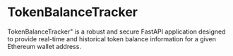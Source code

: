 # TokenBalanceTracker
TokenBalanceTracker" is a robust and secure FastAPI application designed to provide real-time and historical token balance information for a given Ethereum wallet address.
